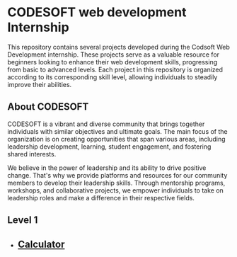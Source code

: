 # CODESOFT web development Internship
This repository contains several projects developed during the Codsoft Web Development internship. These projects serve as a valuable resource for beginners looking to enhance their web development skills, progressing from basic to advanced levels. Each project in this repository is organized according to its corresponding skill level, allowing individuals to steadily improve their abilities.
## About CODESOFT
CODESOFT is a vibrant and diverse community that brings together individuals with similar objectives and ultimate goals. The main focus of the organization is on creating opportunities that span various areas, including leadership development, learning, student engagement, and fostering shared interests.

We believe in the power of leadership and its ability to drive positive change. That's why we provide platforms and resources for our community members to develop their leadership skills. Through mentorship programs, workshops, and collaborative projects, we empower individuals to take on leadership roles and make a difference in their respective fields.
## Level 1 
   <ul>
   <li> <h2><a href="https://aerin2805.github.io/CODSOFT/level-1/calculator">Calculator</a></h2>
       
   </li>

   </ul>
